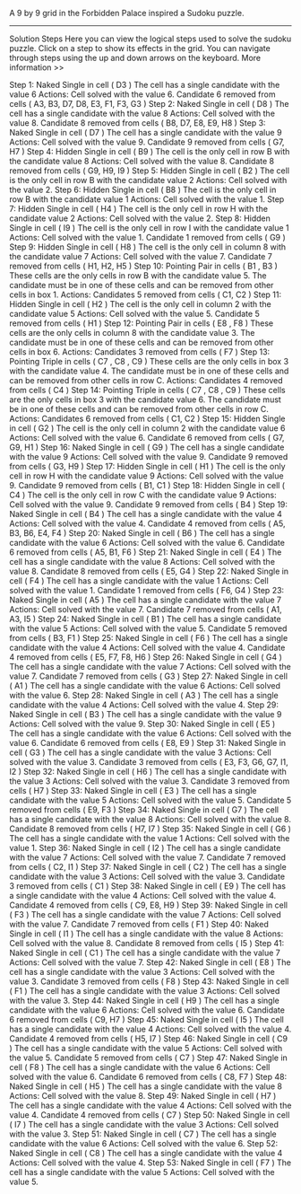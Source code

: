 A 9 by 9 grid in the Forbidden Palace inspired a Sudoku puzzle. 

------

Solution Steps
Here you can view the logical steps used to solve the sudoku puzzle.
Click on a step to show its effects in the grid.
You can navigate through steps using the up and down arrows on the keyboard.  More information >>

  Step 1: Naked Single in cell ( D3 )
The cell has a single candidate with the value 6
Actions:
Cell solved with the value 6.
Candidate 6 removed from cells ( A3, B3, D7, D8, E3, F1, F3, G3 )
  Step 2: Naked Single in cell ( D8 )
The cell has a single candidate with the value 8
Actions:
Cell solved with the value 8.
Candidate 8 removed from cells ( B8, D7, E8, E9, H8 )
  Step 3: Naked Single in cell ( D7 )
The cell has a single candidate with the value 9
Actions:
Cell solved with the value 9.
Candidate 9 removed from cells ( G7, H7 )
  Step 4: Hidden Single in cell ( B9 )
The cell is the only cell in row B with the candidate value 8
Actions:
Cell solved with the value 8.
Candidate 8 removed from cells ( G9, H9, I9 )
  Step 5: Hidden Single in cell ( B2 )
The cell is the only cell in row B with the candidate value 2
Actions:
Cell solved with the value 2.
  Step 6: Hidden Single in cell ( B8 )
The cell is the only cell in row B with the candidate value 1
Actions:
Cell solved with the value 1.
  Step 7: Hidden Single in cell ( H4 )
The cell is the only cell in row H with the candidate value 2
Actions:
Cell solved with the value 2.
  Step 8: Hidden Single in cell ( I9 )
The cell is the only cell in row I with the candidate value 1
Actions:
Cell solved with the value 1.
Candidate 1 removed from cells ( G9 )
  Step 9: Hidden Single in cell ( H8 )
The cell is the only cell in column 8 with the candidate value 7
Actions:
Cell solved with the value 7.
Candidate 7 removed from cells ( H1, H2, H5 )
  Step 10: Pointing Pair in cells ( B1 , B3 )
These cells are the only cells in row B with the candidate value 5. The candidate must be in one of these cells and can be removed from other cells in box 1.
Actions:
Candidates 5 removed from cells ( C1, C2 )
  Step 11: Hidden Single in cell ( H2 )
The cell is the only cell in column 2 with the candidate value 5
Actions:
Cell solved with the value 5.
Candidate 5 removed from cells ( H1 )
  Step 12: Pointing Pair in cells ( E8 , F8 )
These cells are the only cells in column 8 with the candidate value 3. The candidate must be in one of these cells and can be removed from other cells in box 6.
Actions:
Candidates 3 removed from cells ( F7 )
  Step 13: Pointing Triple in cells ( C7 , C8 , C9 )
These cells are the only cells in box 3 with the candidate value 4. The candidate must be in one of these cells and can be removed from other cells in row C.
Actions:
Candidates 4 removed from cells ( C4 )
  Step 14: Pointing Triple in cells ( C7 , C8 , C9 )
These cells are the only cells in box 3 with the candidate value 6. The candidate must be in one of these cells and can be removed from other cells in row C.
Actions:
Candidates 6 removed from cells ( C1, C2 )
  Step 15: Hidden Single in cell ( G2 )
The cell is the only cell in column 2 with the candidate value 6
Actions:
Cell solved with the value 6.
Candidate 6 removed from cells ( G7, G9, H1 )
  Step 16: Naked Single in cell ( G9 )
The cell has a single candidate with the value 9
Actions:
Cell solved with the value 9.
Candidate 9 removed from cells ( G3, H9 )
  Step 17: Hidden Single in cell ( H1 )
The cell is the only cell in row H with the candidate value 9
Actions:
Cell solved with the value 9.
Candidate 9 removed from cells ( B1, C1 )
  Step 18: Hidden Single in cell ( C4 )
The cell is the only cell in row C with the candidate value 9
Actions:
Cell solved with the value 9.
Candidate 9 removed from cells ( B4 )
  Step 19: Naked Single in cell ( B4 )
The cell has a single candidate with the value 4
Actions:
Cell solved with the value 4.
Candidate 4 removed from cells ( A5, B3, B6, E4, F4 )
  Step 20: Naked Single in cell ( B6 )
The cell has a single candidate with the value 6
Actions:
Cell solved with the value 6.
Candidate 6 removed from cells ( A5, B1, F6 )
  Step 21: Naked Single in cell ( E4 )
The cell has a single candidate with the value 8
Actions:
Cell solved with the value 8.
Candidate 8 removed from cells ( E5, G4 )
  Step 22: Naked Single in cell ( F4 )
The cell has a single candidate with the value 1
Actions:
Cell solved with the value 1.
Candidate 1 removed from cells ( F6, G4 )
  Step 23: Naked Single in cell ( A5 )
The cell has a single candidate with the value 7
Actions:
Cell solved with the value 7.
Candidate 7 removed from cells ( A1, A3, I5 )
  Step 24: Naked Single in cell ( B1 )
The cell has a single candidate with the value 5
Actions:
Cell solved with the value 5.
Candidate 5 removed from cells ( B3, F1 )
  Step 25: Naked Single in cell ( F6 )
The cell has a single candidate with the value 4
Actions:
Cell solved with the value 4.
Candidate 4 removed from cells ( E5, F7, F8, H6 )
  Step 26: Naked Single in cell ( G4 )
The cell has a single candidate with the value 7
Actions:
Cell solved with the value 7.
Candidate 7 removed from cells ( G3 )
  Step 27: Naked Single in cell ( A1 )
The cell has a single candidate with the value 6
Actions:
Cell solved with the value 6.
  Step 28: Naked Single in cell ( A3 )
The cell has a single candidate with the value 4
Actions:
Cell solved with the value 4.
  Step 29: Naked Single in cell ( B3 )
The cell has a single candidate with the value 9
Actions:
Cell solved with the value 9.
  Step 30: Naked Single in cell ( E5 )
The cell has a single candidate with the value 6
Actions:
Cell solved with the value 6.
Candidate 6 removed from cells ( E8, E9 )
  Step 31: Naked Single in cell ( G3 )
The cell has a single candidate with the value 3
Actions:
Cell solved with the value 3.
Candidate 3 removed from cells ( E3, F3, G6, G7, I1, I2 )
  Step 32: Naked Single in cell ( H6 )
The cell has a single candidate with the value 3
Actions:
Cell solved with the value 3.
Candidate 3 removed from cells ( H7 )
  Step 33: Naked Single in cell ( E3 )
The cell has a single candidate with the value 5
Actions:
Cell solved with the value 5.
Candidate 5 removed from cells ( E9, F3 )
  Step 34: Naked Single in cell ( G7 )
The cell has a single candidate with the value 8
Actions:
Cell solved with the value 8.
Candidate 8 removed from cells ( H7, I7 )
  Step 35: Naked Single in cell ( G6 )
The cell has a single candidate with the value 1
Actions:
Cell solved with the value 1.
  Step 36: Naked Single in cell ( I2 )
The cell has a single candidate with the value 7
Actions:
Cell solved with the value 7.
Candidate 7 removed from cells ( C2, I1 )
  Step 37: Naked Single in cell ( C2 )
The cell has a single candidate with the value 3
Actions:
Cell solved with the value 3.
Candidate 3 removed from cells ( C1 )
  Step 38: Naked Single in cell ( E9 )
The cell has a single candidate with the value 4
Actions:
Cell solved with the value 4.
Candidate 4 removed from cells ( C9, E8, H9 )
  Step 39: Naked Single in cell ( F3 )
The cell has a single candidate with the value 7
Actions:
Cell solved with the value 7.
Candidate 7 removed from cells ( F1 )
  Step 40: Naked Single in cell ( I1 )
The cell has a single candidate with the value 8
Actions:
Cell solved with the value 8.
Candidate 8 removed from cells ( I5 )
  Step 41: Naked Single in cell ( C1 )
The cell has a single candidate with the value 7
Actions:
Cell solved with the value 7.
  Step 42: Naked Single in cell ( E8 )
The cell has a single candidate with the value 3
Actions:
Cell solved with the value 3.
Candidate 3 removed from cells ( F8 )
  Step 43: Naked Single in cell ( F1 )
The cell has a single candidate with the value 3
Actions:
Cell solved with the value 3.
  Step 44: Naked Single in cell ( H9 )
The cell has a single candidate with the value 6
Actions:
Cell solved with the value 6.
Candidate 6 removed from cells ( C9, H7 )
  Step 45: Naked Single in cell ( I5 )
The cell has a single candidate with the value 4
Actions:
Cell solved with the value 4.
Candidate 4 removed from cells ( H5, I7 )
  Step 46: Naked Single in cell ( C9 )
The cell has a single candidate with the value 5
Actions:
Cell solved with the value 5.
Candidate 5 removed from cells ( C7 )
  Step 47: Naked Single in cell ( F8 )
The cell has a single candidate with the value 6
Actions:
Cell solved with the value 6.
Candidate 6 removed from cells ( C8, F7 )
  Step 48: Naked Single in cell ( H5 )
The cell has a single candidate with the value 8
Actions:
Cell solved with the value 8.
  Step 49: Naked Single in cell ( H7 )
The cell has a single candidate with the value 4
Actions:
Cell solved with the value 4.
Candidate 4 removed from cells ( C7 )
  Step 50: Naked Single in cell ( I7 )
The cell has a single candidate with the value 3
Actions:
Cell solved with the value 3.
  Step 51: Naked Single in cell ( C7 )
The cell has a single candidate with the value 6
Actions:
Cell solved with the value 6.
  Step 52: Naked Single in cell ( C8 )
The cell has a single candidate with the value 4
Actions:
Cell solved with the value 4.
  Step 53: Naked Single in cell ( F7 )
The cell has a single candidate with the value 5
Actions:
Cell solved with the value 5.
